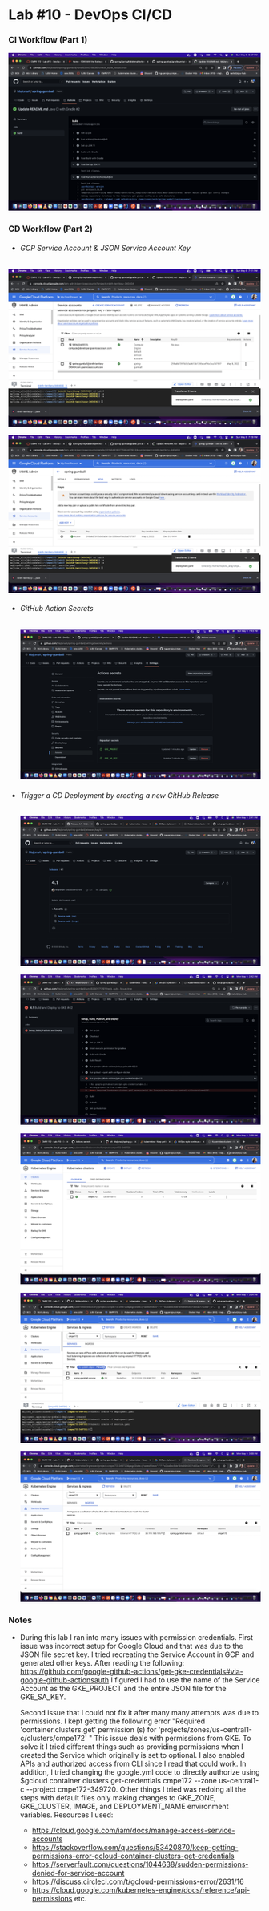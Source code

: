 # Lab #10 - DevOps CI/CD

### CI Workflow (Part 1)
  ![](https://github.com/MajlonaA/spring-gumball/blob/main/images/CI%20Workflow%20Part%201.png)
  
  
### CD Workflow (Part 2)

  - ###### GCP Service Account & JSON Service Account Key
  ![](https://github.com/MajlonaA/spring-gumball/blob/main/images/GCP%20Service%20Account%201.png)
  
  ![](https://github.com/MajlonaA/spring-gumball/blob/main/images/GCP%20Service%20Account%202.png)
  
  
  - ###### GitHub Action Secrets
    ![](https://github.com/MajlonaA/spring-gumball/blob/main/images/GitHub%20Action%20Secrets.png)
    
   
  - ###### Trigger a CD Deployment by creating a new GitHub Release
    ![](https://github.com/MajlonaA/spring-gumball/blob/main/images/Build%20Release.png)
    
    ![](https://github.com/MajlonaA/spring-gumball/blob/main/images/build.png)
    
    ![](https://github.com/MajlonaA/spring-gumball/blob/main/images/K8%20Cluster.png)
    
    ![](https://github.com/MajlonaA/spring-gumball/blob/main/images/Service.png)
    
    ![](https://github.com/MajlonaA/spring-gumball/blob/main/images/Ingress.png)
    
    
    
 ### Notes
  - During this lab I ran into many issues with permission credentials. 
    First issue was incorrect setup for Google Cloud and that was due to the JSON file secret key.
    I tried recreating the Service Account in GCP and generated other keys.
    After reading the following: https://github.com/google-github-actions/get-gke-credentials#via-google-github-actionsauth
    I figured I had to use the name of the Service Account as the GKE_PROJECT and the entire JSON file for the GKE_SA_KEY.
    
    Second issue that I could not fix it after many many attempts was due to permissions.
    I kept getting the following error "Required 'container.clusters.get' permission (s) for 'projects/zones/us-central1-c/clusters/cmpe172' "
    This issue deals with permissions from GKE. To solve it I tried different things such as providing permissions when I created the Service
    which originally is set to optional. I also enabled APIs and authorized access from CLI since I read that could work. In addition, I tried changing
    the google.yml code to directly authorize using $gcloud container clusters get-credentials cmpe172 --zone us-central1-c --project cmpe172-349720.
    Other things I tried was redoing all the steps with default files only making changes to GKE_ZONE, GKE_CLUSTER, IMAGE, and DEPLOYMENT_NAME environment variables.
    Resources I used:
      - https://cloud.google.com/iam/docs/manage-access-service-accounts
      - https://stackoverflow.com/questions/53420870/keep-getting-permissions-error-gcloud-container-clusters-get-credentials
      - https://serverfault.com/questions/1044638/sudden-permissions-denied-for-service-account
      - https://discuss.circleci.com/t/gcloud-permissions-error/2631/16
      - https://cloud.google.com/kubernetes-engine/docs/reference/api-permissions etc.
    
